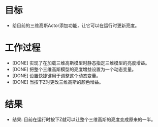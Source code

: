 # 目标
- 给目前的三维高斯Actor添加功能，让它可以在运行时更新亮度。

# 工作过程
- [DONE] 实现了在加载三维高斯模型时静态指定三维模型的亮度增益。
- [DONE] 把整个三维高斯模型的亮度增益设置为一个动态变量。
- [DONE] 设置快捷键用于调整这个动态变量。
- [DONE] 当按下Z时更改三维高斯的颜色增益。

# 结果
- 结果: 目前在运行时按下Z就可以让整个三维高斯的亮度变成原来的一半。